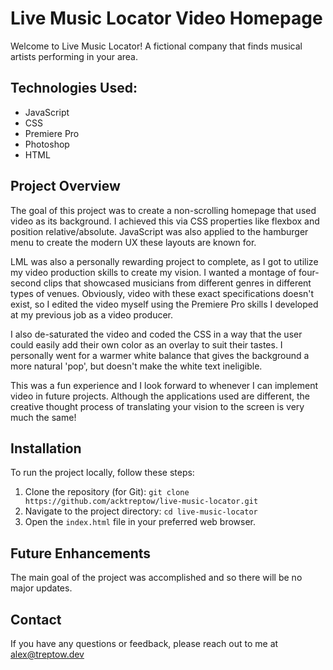 # Live Music Locator Video Homepage

Welcome to Live Music Locator! A fictional company that finds musical artists performing in your area.

## Technologies Used:

- JavaScript
- CSS
- Premiere Pro
- Photoshop
- HTML

## Project Overview

The goal of this project was to create a non-scrolling homepage that used video as its background. I achieved this via CSS properties like flexbox and position relative/absolute. JavaScript was also applied to the hamburger menu to create the modern UX these layouts are known for.

LML was also a personally rewarding project to complete, as I got to utilize my video production skills to create my vision. I wanted a montage of four-second clips that showcased musicians from different genres in different types of venues. Obviously, video with these exact specifications doesn't exist, so I edited the video myself using the Premiere Pro skills I developed at my previous job as a video producer.

I also de-saturated the video and coded the CSS in a way that the user could easily add their own color as an overlay to suit their tastes. I personally went for a warmer white balance that gives the background a more natural 'pop', but doesn't make the white text ineligible.

This was a fun experience and I look forward to whenever I can implement video in future projects. Although the applications used are different, the creative thought process of translating your vision to the screen is very much the same!

## Installation

To run the project locally, follow these steps:

1. Clone the repository (for Git): `git clone https://github.com/acktreptow/live-music-locator.git`
2. Navigate to the project directory: `cd live-music-locator`
3. Open the `index.html` file in your preferred web browser.

## Future Enhancements

The main goal of the project was accomplished and so there will be no major updates.

## Contact

If you have any questions or feedback, please reach out to me at [alex@treptow.dev](mailto:alex@treptow.dev)

